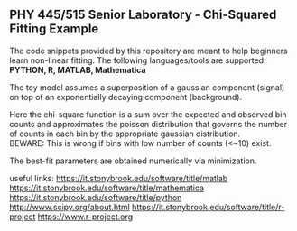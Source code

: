 ## PHY 445/515 Senior Laboratory - Chi-Squared Fitting Example

The code snippets provided by this repository are meant to help beginners learn non-linear fitting.
The following languages/tools are supported: __PYTHON, R, MATLAB, Mathematica__

The toy model assumes a superposition of a gaussian component (signal) on top of an exponentially decaying component (background).

Here the chi-square function is a sum over the expected and observed bin counts and approximates the poisson distribution that governs the number of counts in each bin by the appropriate gaussian distribution.<br>
BEWARE: This is wrong if bins with low number of counts (<~10) exist. 

The best-fit parameters are obtained numerically via minimization. 

useful links:
https://it.stonybrook.edu/software/title/matlab
https://it.stonybrook.edu/software/title/mathematica
https://it.stonybrook.edu/software/title/python
http://www.scipy.org/about.html
https://it.stonybrook.edu/software/title/r-project
https://www.r-project.org




